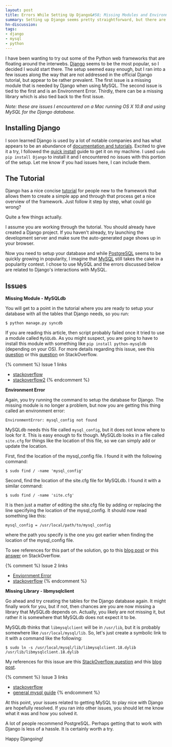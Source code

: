 ```yaml
---
layout: post
title: Errors While Setting Up Django&#58; Missing Modules and Environment Errors
summary: Setting up Django seems pretty straightforward, but there are a few nasty and common errors that you may run into.
hn-discussion:
tags:
- django
- mysql
- python
---
```


I have been wanting to try out some of the Python web frameworks that are
floating around the interwebs. [Django](https://www.djangoproject.com/)
seems to be the most popular, so I decided I would start there. The setup
seemed easy enough, but I ran into a few issues along the way that are not
addressed in the official Django tutorial, but appear to be rather prevalent.
The first issue is a missing module that is needed by Django when using MySQL.
The second issue is tied to the first and is an Environment Error. Thirdly,
there can be a missing library which is also tied back to the first issue.

*Note: these are issues I encountered on a Mac running OS X 10.8 and using
MySQL for the Django database.*

<!-- more -->

## Installing Django

I soon learned Django is
used by a lot of notable companies and has what appears to be an abundance
of [documentation and tutorials](https://docs.djangoproject.com/en/1.4/).
Excited to give it a try, I followed the [quick install](https://docs.djangoproject.com/en/1.4/intro/install/)
guide to get it on my machine. I used `sudo pip install Django` to install
it and I encountered no issues with this portion of the setup. Let me know
if you had issues here, I can include them.

## The Tutorial

Django has a nice concise [tutorial](https://docs.djangoproject.com/en/1.4/intro/tutorial01/)
for people new to the framework that
allows them to create a simple app and through that process get a nice
overview of the framework. Just follow it step by step, what could go
wrong?

Quite a few things actually.

I assume you are working through the tutorial. You should already have
created a Django project. If you haven't already,
try launching the development server and
make sure the auto-generated page shows up in your browser.

Now you need to setup your database and while
[PostgreSQL](http://www.postgresql.org/) seems to be quickly growing
in popularity, I imagine that [MySQL](http://www.mysql.com/) still
takes the cake in a popularity contest. I chose to use MySQL
and the errors discussed below are related to Django's interactions
with MySQL.

## Issues

**Missing Module - MySQLdb**

You will get to a point in the tutorial where you are ready to setup
your database with all the tables that Django needs, so you run:

    $ python manage.py syncdb

If you are reading this article, then script probably failed once it
tried to use a module called `MySQLdb`. As you might suspect, you are
going to have to install this module with something like
`pip install python-mysqldb` (depending on your OS). For more details
regarding this issue, see this [question](http://stackoverflow.com/questions/454854/no-module-named-mysqldb)
or this [question](http://stackoverflow.com/questions/2952187/getting-error-loading-mysqldb-module-no-module-named-mysqldb-have-tried-pre)
on StackOverflow.

{% comment %}
Issue 1 links

- [stackoverflow](http://stackoverflow.com/questions/454854/no-module-named-mysqldb)
- [stackoverflow2](http://stackoverflow.com/questions/2952187/getting-error-loading-mysqldb-module-no-module-named-mysqldb-have-tried-pre)
{% endcomment %}

**Environment Error**

Again, you try running the command to setup the database for Django.
The missing module is no longer a problem, but now you are getting this
thing called an environment error:

    EnvironmentError: mysql_config not found

MySQLdb needs this file called `mysql_config`, but it does not know where
to look for it. This is easy enough to fix though. MySQLdb looks in a file
called `site.cfg` for things like the location of this file, so we can
simply add or update the location.

First, find the location of the mysql_config file. I found it with the
following command:

    $ sudo find / -name 'mysql_config'

Second, find the location of the site.cfg file for MySQLdb. I found it
with a similar command:

    $ sudo find / -name 'site.cfg'

It is then just a matter of editing the site.cfg file by adding or
replacing the line specifying the location of the mysql_config. It
should now read something like this:

    mysql_config = /usr/local/path/to/mysql_config

where the path you specify is the one you got earlier when finding
the location of the mysql_config file.

To see references for this part of the solution, go to this
[blog post](http://blog.infoentropy.com/MySQL-python_EnvironmentError_mysql_config_not_found)
or this [answer](http://stackoverflow.com/questions/3898750/installing-mysqldb-for-python-2-6-on-osx/14485392#14485392)
on StackOverflow.

{% comment %}
Issue 2 links

- [Enviornment Error](http://blog.infoentropy.com/MySQL-python_EnvironmentError_mysql_config_not_found)
- [stackoverflow](http://stackoverflow.com/questions/3898750/installing-mysqldb-for-python-2-6-on-osx/14485392#14485392)
{% endcomment %}

**Missing Library - libmysqlclient**

Go ahead and try creating the tables for the Django database again. It
might finally work for you, but if not, then chances are you are now
missing a library that MySQLdb depends on. Actually, you likely are not
missing it, but rather it is somewhere that MySQLdb does not expect it
to be.

MySQLdb thinks that `libmysqlclient` will be in `/usr/lib`, but it is
probably somewhere like `/usr/local/mysql/lib`. So, let's just create a
symbolic link to it with a command like the following:

    $ sudo ln -s /usr/local/mysql/lib/libmysqlclient.18.dylib /usr/lib/libmysqlclient.18.dylib

My references for this issue are this [StackOverflow question](http://stackoverflow.com/questions/6383310/python-mysqldb-library-not-loaded-libmysqlclient-18-dylib)
and this [blog post](http://astonj.com/tech/how-to-install-mysql-on-lion-mac-os-x/).

{% comment %}
Issue 3 links

- [stackoverflow](http://stackoverflow.com/questions/6383310/python-mysqldb-library-not-loaded-libmysqlclient-18-dylib)
- [general mysql guide](http://astonj.com/tech/how-to-install-mysql-on-lion-mac-os-x/)
{% endcomment %}

At this point, your issues related to getting MySQL to play nice with
Django are hopefully resolved. If you ran into other issues, you should
let me know what it was and how you solved it.

A lot of people recommend PostgreSQL. Perhaps getting that to work with
Django is less of a hassle. It is certainly worth a try.

Happy Djangoing!
